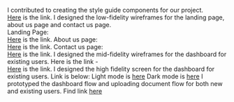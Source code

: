 I contributed to creating the style guide components for our project.<br/>
[Here](https://www.figma.com/file/mURSGFsm0Hx7tTKxTL6Kbw/(control-version)-PROJECT_TEAM_44-CHUNK_FILES-PROJECT-LIBRARY-Team-version?node-id=2710%3A34133) is the link.
I designed the low-fidelity wireframes for the landing page, about us page and contact us page.<br/> 
Landing Page:<br/>
[Here](https://www.figma.com/file/mURSGFsm0Hx7tTKxTL6Kbw/(control-version)-PROJECT_TEAM_44-CHUNK_FILES-PROJECT-LIBRARY-Team-version?node-id=2477%3A30923) is the link.
About us page:<br/>
[Here](https://www.figma.com/file/mURSGFsm0Hx7tTKxTL6Kbw/(control-version)-PROJECT_TEAM_44-CHUNK_FILES-PROJECT-LIBRARY-Team-version?node-id=2477%3A31035) is the link.
Contact us page:<br/>
[Here](https://www.figma.com/file/mURSGFsm0Hx7tTKxTL6Kbw/(control-version)-PROJECT_TEAM_44-CHUNK_FILES-PROJECT-LIBRARY-Team-version?node-id=2477%3A31110) is the link.
I designed the mid-fidelity wireframes for the dashboard for existing users. Here is the link -<br/>
[Here](https://www.figma.com/file/mURSGFsm0Hx7tTKxTL6Kbw/(control-version)-PROJECT_TEAM_44-CHUNK_FILES-PROJECT-LIBRARY-Team-version?node-id=1859%3A6682) is the link.
I designed the high fidelity screen for the dashboard for existing users. Link is below: 
Light mode is [here](https://www.figma.com/file/mURSGFsm0Hx7tTKxTL6Kbw/(control-version)-PROJECT_TEAM_44-CHUNK_FILES-PROJECT-LIBRARY-Team-version?node-id=2472%3A36042)
Dark mode is [here](https://www.figma.com/file/mURSGFsm0Hx7tTKxTL6Kbw/(control-version)-PROJECT_TEAM_44-CHUNK_FILES-PROJECT-LIBRARY-Team-version?node-id=2472%3A28740)
I prototyped the dashboard flow and uploading document flow for both new and existing users. 
Find link [here](https://www.figma.com/proto/mURSGFsm0Hx7tTKxTL6Kbw/control-version-PROJECT_TEAM_44-CHUNK_FILES-PROJECT-LIBRARY-Team-version?node-id=2509%3A21657&scaling=scale-down&page-id=2509%3A21657&starting-point-node-id=2509%3A29767)
